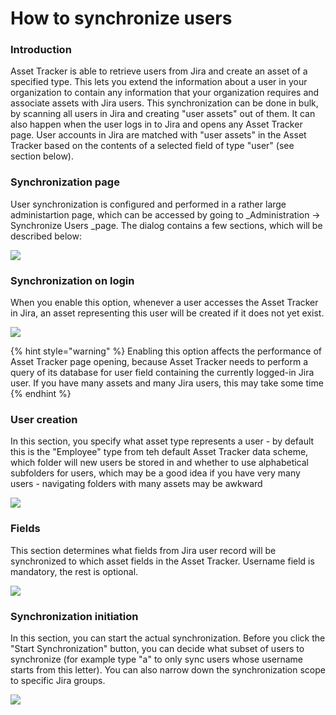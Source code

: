 # How to synchronize users

### Introduction

Asset Tracker is able to retrieve users from Jira and create an asset of a specified type. This lets you extend the information about a user in your organization to contain any information that your organization requires and associate assets with Jira users. This synchronization can be done in bulk, by scanning all users in Jira and creating "user assets" out of them. It can also happen when the user logs in to Jira and opens any Asset Tracker page. User accounts in Jira are matched with "user assets" in the Asset Tracker based on the contents of a selected field of type "user" \(see section below\).    


### Synchronization page

User synchronization is configured and performed in a rather large administartion page, which can be accessed by going to _Administration → Synchronize Users _page. The dialog contains a few sections, which will be described below:

![](https://confluence.spartez.com/download/attachments/34603704/user1.png?version=1&modificationDate=1482511827577&api=v2&effects=drop-shadow)

### Synchronization on login

When you enable this option, whenever a user accesses the Asset Tracker in Jira, an asset representing this user will be created if it does not yet exist. 

![](https://confluence.spartez.com/download/attachments/34603704/user2.png?version=1&modificationDate=1482511828792&api=v2&effects=drop-shadow)

{% hint style="warning" %}
Enabling this option affects the performance of Asset Tracker page opening, because Asset Tracker needs to perform a query of its database for user field containing the currently logged-in Jira user. If you have many assets and many Jira users, this may take some time
{% endhint %}

### User creation

In this section, you specify what asset type represents a user - by default this is the "Employee" type from teh default Asset Tracker data scheme, which folder will new users be stored in and whether to use alphabetical subfolders for users, which may be a good idea if you have very many users - navigating folders with many assets may be awkward

![](https://confluence.spartez.com/download/attachments/34603704/user3.png?version=1&modificationDate=1482511829142&api=v2&effects=drop-shadow)

### Fields

This section determines what fields from Jira user record will be synchronized to which asset fields in the Asset Tracker. Username field is mandatory, the rest is optional. 

![](https://confluence.spartez.com/download/attachments/34603704/user4.png?version=1&modificationDate=1482511829755&api=v2&effects=drop-shadow)

### Synchronization initiation

In this section, you can start the actual synchronization. Before you click the "Start Synchronization" button, you can decide what subset of users to synchronize \(for example type "a" to only sync users whose username starts from this letter\). You can also narrow down the synchronization scope to specific Jira groups. 

![](https://confluence.spartez.com/download/attachments/34603704/user5.png?version=1&modificationDate=1482511830011&api=v2&effects=drop-shadow)

